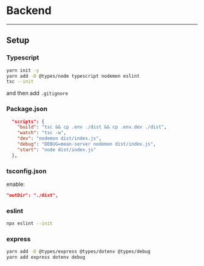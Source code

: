 # Backend

---

## Setup

### Typescript

```bash
yarn init -y
yarn add -D @types/node typescript nodemon eslint
tsc --init
```

and then add `.gitignore`

### Package.json

```json
  "scripts": {
    "build": "tsc && cp .env ./dist && cp .env.dev ./dist",
    "watch": "tsc -w",
    "dev": "nodemon dist/index.js",
    "debug": "DEBUG=mean-server nodemon dist/index.js",
    "start": "node dist/index.js"
  },
```

### tsconfig.json

enable:

```json
"outDir": "./dist",
```

### eslint

```bash
npx eslint --init
```

### express

```bash
yarn add -D @types/express @types/dotenv @types/debug
yarn add express dotenv debug
```